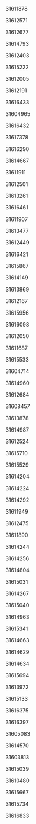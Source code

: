 31611878

31612571

31612677

31614793

31612403

31615222

31612005

31612191

31616433

31604965

31616432

31617378

31616290

31614667

31611911

31612501

31613261

31616461

31611907

31613477

31612449

31616421

31615867

31614149

31613869

31612167

31615956

31616098

31612050

31611687

31615533

31604714

31614960

31612684

31608457

31613878

31614987

31612524

31615710

31615529

31614204

31614224

31614292

31611949

31612475

31611890

31614244

31614256

31614804

31615031

31614267

31615040

31614963

31615341

31614663

31614629

31614634

31615694

31613972

31615133

31616375

31616397

31605083

31614570

31603813

31615039

31610480

31615667

31615734

31616833

